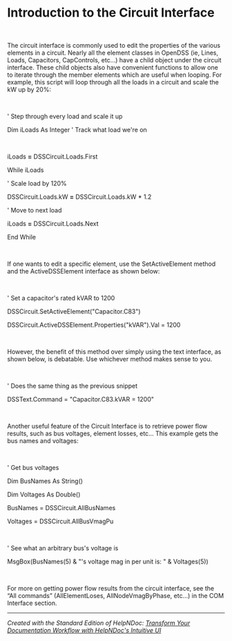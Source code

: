 # Introduction to the Circuit Interface

&nbsp;

The circuit interface is commonly used to edit the properties of the various elements in a circuit. Nearly all the element classes in OpenDSS (ie, Lines, Loads, Capacitors, CapControls, etc…) have a child object under the circuit interface. These child objects also have convenient functions to allow one to iterate through the member elements which are useful when looping. For example, this script will loop through all the loads in a circuit and scale the kW up by 20%:

&nbsp;

' Step through every load and scale it up

Dim iLoads As Integer ' Track what load we're on

&nbsp;

iLoads **=** DSSCircuit.Loads.First

While iLoads

' Scale load by 120%

DSSCircuit.Loads.kW **=** DSSCircuit.Loads.kW \* 1.2

' Move to next load

iLoads **=** DSSCircuit.Loads.Next

End While

&nbsp;

If one wants to edit a specific element, use the SetActiveElement method and the ActiveDSSElement interface as shown below:

&nbsp;

' Set a capacitor's rated kVAR to 1200

DSSCircuit.SetActiveElement("Capacitor.C83")

DSSCircuit.ActiveDSSElement.Properties("kVAR").Val = 1200

&nbsp;

However, the benefit of this method over simply using the text interface, as shown below, is debatable. Use whichever method makes sense to you.

&nbsp;

' Does the same thing as the previous snippet

DSSText.Command = "Capacitor.C83.kVAR = 1200"

&nbsp;

Another useful feature of the Circuit Interface is to retrieve power flow results, such as bus voltages, element losses, etc… This example gets the bus names and voltages:

&nbsp;

' Get bus voltages

Dim BusNames As String()

Dim Voltages As Double()

BusNames = DSSCircuit.AllBusNames

Voltages = DSSCircuit.AllBusVmagPu

&nbsp;

' See what an arbitrary bus's voltage is

MsgBox(BusNames(5) \& "'s voltage mag in per unit is: " \& Voltages(5))

&nbsp;

For more on getting power flow results from the circuit interface, see the “All commands” (AllElementLoses, AllNodeVmagByPhase, etc…) in the COM Interface section.

***
_Created with the Standard Edition of HelpNDoc: [Transform Your Documentation Workflow with HelpNDoc's Intuitive UI](<https://www.helpndoc.com/feature-tour/stunning-user-interface/>)_
